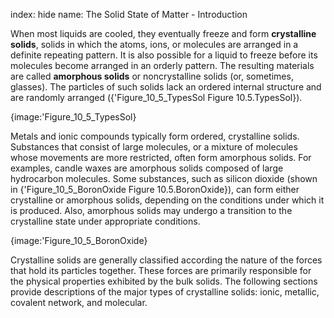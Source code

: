 index: hide
name: The Solid State of Matter - Introduction

When most liquids are cooled, they eventually freeze and form  **crystalline solids**, solids in which the atoms, ions, or molecules are arranged in a definite repeating pattern. It is also possible for a liquid to freeze before its molecules become arranged in an orderly pattern. The resulting materials are called  **amorphous solids** or noncrystalline solids (or, sometimes, glasses). The particles of such solids lack an ordered internal structure and are randomly arranged ({'Figure_10_5_TypesSol Figure 10.5.TypesSol}).


{image:'Figure_10_5_TypesSol}
        

Metals and ionic compounds typically form ordered, crystalline solids. Substances that consist of large molecules, or a mixture of molecules whose movements are more restricted, often form amorphous solids. For examples, candle waxes are amorphous solids composed of large hydrocarbon molecules. Some substances, such as silicon dioxide (shown in {'Figure_10_5_BoronOxide Figure 10.5.BoronOxide}), can form either crystalline or amorphous solids, depending on the conditions under which it is produced. Also, amorphous solids may undergo a transition to the crystalline state under appropriate conditions.


{image:'Figure_10_5_BoronOxide}
        

Crystalline solids are generally classified according the nature of the forces that hold its particles together. These forces are primarily responsible for the physical properties exhibited by the bulk solids. The following sections provide descriptions of the major types of crystalline solids: ionic, metallic, covalent network, and molecular.

